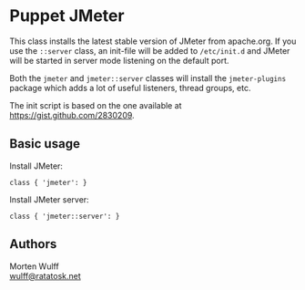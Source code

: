 Puppet JMeter
=============

This class installs the latest stable version of JMeter from apache.org. If you use the `::server` class, an init-file will be added to `/etc/init.d` and JMeter will be started in server mode listening on the default port.

Both the `jmeter` and `jmeter::server` classes will install the `jmeter-plugins` package which adds a lot of useful listeners, thread groups, etc.

The init script is based on the one available at https://gist.github.com/2830209.


Basic usage
-----------

Install JMeter:

    class { 'jmeter': }

Install JMeter server:

    class { 'jmeter::server': }


Authors
-------

Morten Wulff  
<wulff@ratatosk.net>